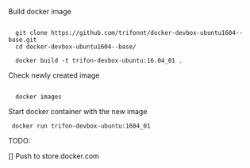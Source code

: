 
 Build docker image

```shell

  git clone https://github.com/trifonnt/docker-devbox-ubuntu1604--base.git
  cd docker-devbox-ubuntu1604--base/

  docker build -t trifon-devbox-ubuntu:16.04_01 .
```

Check newly created image

```shell

  docker images
 ```
 
 Start docker container with the new image
 
 ```shell
  docker run trifon-devbox-ubuntu:1604_01
 ```

TODO:

 [] Push to store.docker.com
